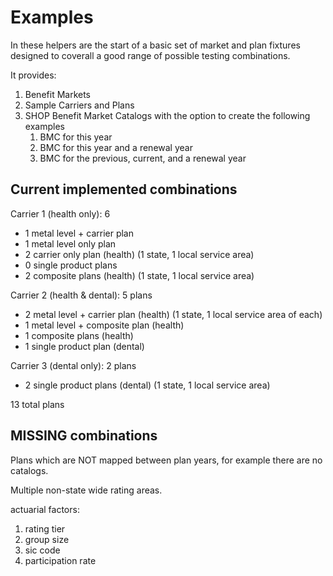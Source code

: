 # Examples

In these helpers are the start of a basic set of market and plan fixtures designed to coverall a good range of possible testing combinations.

It provides:
1. Benefit Markets
1. Sample Carriers and Plans
1. SHOP Benefit Market Catalogs with the option to create the following examples
    1. BMC for this year
    1. BMC for this year and a renewal year
    1. BMC for the previous, current, and a renewal year

## Current implemented combinations

Carrier 1 (health only): 6
* 1 metal level + carrier plan
* 1 metal level only plan
* 2 carrier only plan (health) (1 state, 1 local service area)
* 0 single product plans
* 2 composite plans (health) (1 state, 1 local service area)

Carrier 2 (health & dental): 5 plans
* 2 metal level + carrier plan (health) (1 state, 1 local service area of each)
* 1 metal level + composite plan (health)
* 1 composite plans (health)
* 1 single product plan (dental)

Carrier 3 (dental only): 2 plans
* 2 single product plans (dental) (1 state, 1 local service area)

13 total plans

## MISSING combinations

Plans which are NOT mapped between plan years, for example there are no catalogs.

Multiple non-state wide rating areas.

actuarial factors:
1. rating tier
1. group size
1. sic code
1. participation rate
